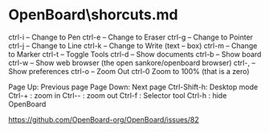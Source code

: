 # OpenBoard\shorcuts.md

ctrl-i – Change to Pen
ctrl-e – Change to Eraser
ctrl-g – Change to Pointer
ctrl-j – Change to Line
ctrl-k – Change to Write (text – box)
ctrl-m – Change to Marker
ctrl-t – Toggle Tools
ctrl-d – Show documents
ctrl-b – Show board
ctrl-w – Show web browser (the open sankore/openboard browser)
ctrl-, – Show preferences
ctrl-o – Zoom Out
ctrl-0 Zoom to 100% (that is a zero)

Page Up: Previous page
Page Down: Next page
Ctrl-Shift-h: Desktop mode
Ctrl-+ : zoom in
Ctrl-- : zoom out
Ctrl-f : Selector tool
Ctrl-h : hide OpenBoard

https://github.com/OpenBoard-org/OpenBoard/issues/82